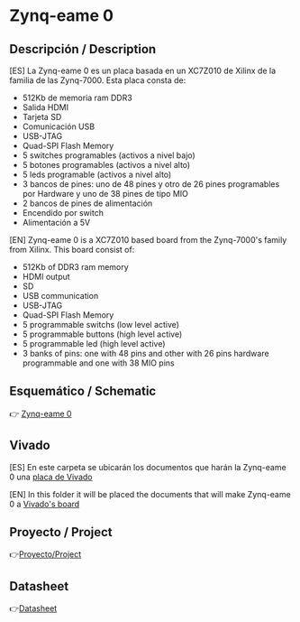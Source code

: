 # Zynq-eame 0

## Descripción / Description

[ES] La Zynq-eame 0 es un placa basada en un XC7Z010 de Xilinx de la familia de las Zynq-7000.
Esta placa consta de:
- 512Kb de memoria ram DDR3
- Salida HDMI 
- Tarjeta SD
- Comunicación USB
- USB-JTAG 
- Quad-SPI Flash Memory
- 5 switches programables (activos a nivel bajo)
- 5 botones programables (activos a nivel alto)
- 5 leds programable (activos a nivel alto)
- 3 bancos de pines: uno de 48 pines y otro de 26 pines programables por Hardware y uno de 38 pines de tipo MIO
- 2 bancos de pines de alimentación
- Encendido por switch
- Alimentación a 5V

[EN] Zynq-eame 0 is a XC7Z010 based board from the Zynq-7000's family from Xilinx.
This board consist of:
- 512Kb of DDR3 ram memory
- HDMI output
- SD
- USB communication
- USB-JTAG
- Quad-SPI Flash Memory
- 5 programmable switchs (low level active)
- 5 programmable buttons (high level active)
- 5 programmable led (high level active)
- 3 banks of pins: one with 48 pins and other with 26 pins hardware programmable and one with 38 MIO pins 

## Esquemático / Schematic
👉 [Zynq-eame 0](Zynq-eame_0.pdf)

## Vivado
[ES] En este carpeta se ubicarán los documentos que harán la Zynq-eame 0 una [placa de Vivado](/Vivado)

[EN] In this folder it will be placed the documents that will make Zynq-eame 0 a [Vivado's board](/Vivado)

## Proyecto / Project
👉[Proyecto/Project](/KiCad)

## Datasheet
👉[Datasheet](/Datasheets)

